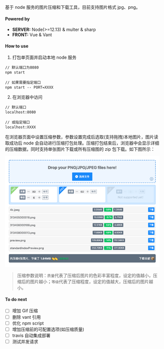 基于 node 服务的图片压缩和下载工具，目前支持图片格式 jpg、png。

#### Powered by

-   **SERVER:** Node(>=12.13) & multer & sharp
-   **FRONT:** Vue & Vant

#### How to use

1. 打包单页面并启动本地 node 服务

```node
// 默认端口为8080
npm start

// 如果需要指定端口
npm start -- PORT=XXXX
```

2. 在浏览器中访问

```
// 默认端口
localhost:8080

// 或指定端口
localhost:XXXX
```

在浏览器页面中设置压缩参数，参数设置完成后选取(支持拖拽)本地图片，图片读取成功后 node 会自动进行压缩打包处理。压缩打包结束后，浏览器中会显示详细的压缩数据，同时支持单张图片下载或所有压缩图的 zip 包下载。如下图所示：

![demo](demo.png)

> 压缩参数说明：`质量`代表了压缩后图片的色彩丰富程度，设定的值越小，压缩后的图片越小；`等级`代表了压缩程度，设定的值越大，压缩后的图片越小。

#### To do next

-   [ ] 增加 Gif 压缩
-   [ ] 删除 vant 引用
-   [ ] 优化 npm script
-   [ ] 增加压缩前的可配置选项(如压缩质量)
-   [ ] travis 自动集成部署
-   [ ] 测试并发请求
